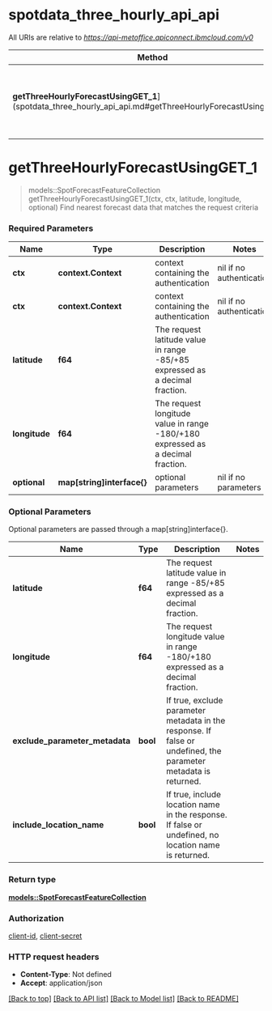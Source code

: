 # spotdata_three_hourly_api_api

All URIs are relative to *https://api-metoffice.apiconnect.ibmcloud.com/v0*

Method | HTTP request | Description
------------- | ------------- | -------------
**getThreeHourlyForecastUsingGET_1**](spotdata_three_hourly_api_api.md#getThreeHourlyForecastUsingGET_1) | **GET** /forecasts/point/three-hourly | Find nearest forecast data that matches the request criteria


# **getThreeHourlyForecastUsingGET_1**
> models::SpotForecastFeatureCollection getThreeHourlyForecastUsingGET_1(ctx, ctx, latitude, longitude, optional)
Find nearest forecast data that matches the request criteria

### Required Parameters

Name | Type | Description  | Notes
------------- | ------------- | ------------- | -------------
 **ctx** | **context.Context** | context containing the authentication | nil if no authentication
 **ctx** | **context.Context** | context containing the authentication | nil if no authentication
  **latitude** | **f64**| The request latitude value in range -85/+85 expressed as a decimal fraction. | 
  **longitude** | **f64**| The request longitude value in range -180/+180 expressed as a decimal fraction. | 
 **optional** | **map[string]interface{}** | optional parameters | nil if no parameters

### Optional Parameters
Optional parameters are passed through a map[string]interface{}.

Name | Type | Description  | Notes
------------- | ------------- | ------------- | -------------
 **latitude** | **f64**| The request latitude value in range -85/+85 expressed as a decimal fraction. | 
 **longitude** | **f64**| The request longitude value in range -180/+180 expressed as a decimal fraction. | 
 **exclude_parameter_metadata** | **bool**| If true, exclude parameter metadata in the response. If false or undefined, the parameter metadata is returned. | 
 **include_location_name** | **bool**| If true, include location name in the response. If false or undefined, no location name is returned. | 

### Return type

[**models::SpotForecastFeatureCollection**](SpotForecastFeatureCollection.md)

### Authorization

[client-id](../README.md#client-id), [client-secret](../README.md#client-secret)

### HTTP request headers

 - **Content-Type**: Not defined
 - **Accept**: application/json

[[Back to top]](#) [[Back to API list]](../README.md#documentation-for-api-endpoints) [[Back to Model list]](../README.md#documentation-for-models) [[Back to README]](../README.md)

